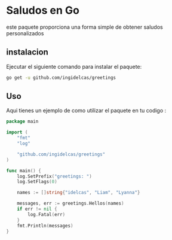 # Saludos en Go

este paquete proporciona una forma simple de obtener saludos personalizados

## instalacion
Ejecutar el siguiente comando para instalar el paquete:
```bash
go get -u github.com/ingidelcas/greetings
```

## Uso
Aqui tienes un ejemplo de como utilizar el paquete en tu codigo :

```go
package main

import (
	"fmt"
	"log"

	"github.com/ingidelcas/greetings"
)

func main() {
	log.SetPrefix("greetings: ")
	log.SetFlags(0)

	names := []string{"idelcas", "Liam", "Lyanna"}

	messages, err := greetings.Hellos(names)
	if err != nil {
		log.Fatal(err)
	}
	fmt.Println(messages)
}
```
